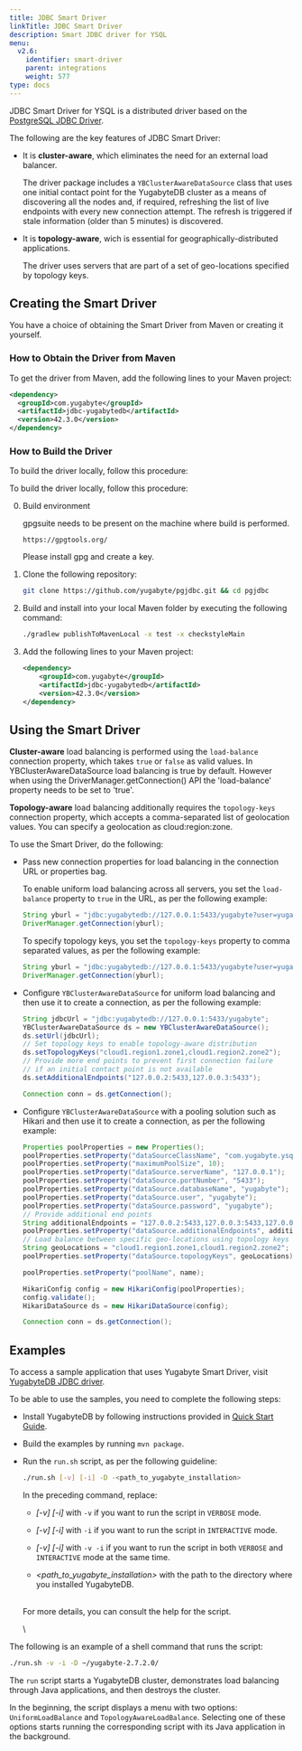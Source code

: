 ```yaml
---
title: JDBC Smart Driver
linkTitle: JDBC Smart Driver
description: Smart JDBC driver for YSQL
menu:
  v2.6:
    identifier: smart-driver
    parent: integrations
    weight: 577
type: docs
---
```


JDBC Smart Driver for YSQL is a distributed driver based on the [PostgreSQL JDBC Driver](https://github.com/pgjdbc/pgjdbc).

The following are the key features of JDBC Smart Driver:

- It is **cluster-aware**, which eliminates the need for an external load balancer.

  The driver package includes a `YBClusterAwareDataSource` class that uses one initial contact point for the YugabyteDB cluster as a means of discovering all the nodes and, if required, refreshing the list of live endpoints with every new connection attempt. The refresh is triggered if stale information (older than 5 minutes) is discovered.

- It is **topology-aware**, wich is essential for geographically-distributed applications.

  The driver uses servers that are part of a set of geo-locations specified by topology keys.

## Creating the Smart Driver

You have a choice of obtaining the Smart Driver from Maven or creating it yourself.

### How to Obtain the Driver from Maven

To get the driver from Maven, add the following lines to your Maven project:

```xml
<dependency>
  <groupId>com.yugabyte</groupId>
  <artifactId>jdbc-yugabytedb</artifactId>
  <version>42.3.0</version>
</dependency>
```

### How to Build the Driver

To build the driver locally, follow this procedure:


To build the driver locally, follow this procedure:

0. Build environment

   gpgsuite needs to be present on the machine where build is performed.
   ```
   https://gpgtools.org/
   ```
   Please install gpg and create a key.

1. Clone the following repository:

   ```sh
   git clone https://github.com/yugabyte/pgjdbc.git && cd pgjdbc
   ```

2. Build and install into your local Maven folder by executing the following command:

   ```sh
   ./gradlew publishToMavenLocal -x test -x checkstyleMain
   ```

3. Add the following lines to your Maven project:

   ```xml
   <dependency>
       <groupId>com.yugabyte</groupId>
       <artifactId>jdbc-yugabytedb</artifactId>
       <version>42.3.0</version>
   </dependency>
   ```


## Using the Smart Driver

**Cluster-aware** load balancing is performed using the `load-balance` connection property, which  takes `true` or `false` as valid values. In YBClusterAwareDataSource load balancing is true by default. However when using the DriverManager.getConnection() API the 'load-balance' property needs to be set to 'true'.

**Topology-aware** load balancing additionally requires the `topology-keys` connection property, which accepts a comma-separated list of geolocation values. You can specify a geolocation as cloud:region:zone.

To use the Smart Driver, do the following:

- Pass new connection properties for load balancing in the connection URL or properties bag.

  To enable uniform load balancing across all servers, you set the `load-balance` property to `true` in the URL, as per the following example:

  ```java
  String yburl = "jdbc:yugabytedb://127.0.0.1:5433/yugabyte?user=yugabyte&password=yugabyte&load-balance=true";
  DriverManager.getConnection(yburl);
  ```

  To specify topology keys, you set the `topology-keys` property to comma separated values, as per the following example:

  ```java
  String yburl = "jdbc:yugabytedb://127.0.0.1:5433/yugabyte?user=yugabyte&password=yugabyte&load-balance=true&topology-keys=cloud1:region1:zone1,cloud1:region1.zone2";
  DriverManager.getConnection(yburl);
  ```

- Configure `YBClusterAwareDataSource` for uniform load balancing and then use it to create a connection, as per the following example:

  ```java
  String jdbcUrl = "jdbc:yugabytedb://127.0.0.1:5433/yugabyte";
  YBClusterAwareDataSource ds = new YBClusterAwareDataSource();
  ds.setUrl(jdbcUrl);
  // Set topology keys to enable topology-aware distribution
  ds.setTopologyKeys("cloud1.region1.zone1,cloud1.region2.zone2");
  // Provide more end points to prevent first connection failure
  // if an initial contact point is not available
  ds.setAdditionalEndpoints("127.0.0.2:5433,127.0.0.3:5433");

  Connection conn = ds.getConnection();
  ```

- Configure `YBClusterAwareDataSource` with a pooling solution such as Hikari and then use it to create a connection, as per the following example:

  ```java
  Properties poolProperties = new Properties();
  poolProperties.setProperty("dataSourceClassName", "com.yugabyte.ysql.YBClusterAwareDataSource");
  poolProperties.setProperty("maximumPoolSize", 10);
  poolProperties.setProperty("dataSource.serverName", "127.0.0.1");
  poolProperties.setProperty("dataSource.portNumber", "5433");
  poolProperties.setProperty("dataSource.databaseName", "yugabyte");
  poolProperties.setProperty("dataSource.user", "yugabyte");
  poolProperties.setProperty("dataSource.password", "yugabyte");
  // Provide additional end points
  String additionalEndpoints = "127.0.0.2:5433,127.0.0.3:5433,127.0.0.4:5433,127.0.0.5:5433";
  poolProperties.setProperty("dataSource.additionalEndpoints", additionalEndpoints);
  // Load balance between specific geo-locations using topology keys
  String geoLocations = "cloud1.region1.zone1,cloud1.region2.zone2";
  poolProperties.setProperty("dataSource.topologyKeys", geoLocations);

  poolProperties.setProperty("poolName", name);

  HikariConfig config = new HikariConfig(poolProperties);
  config.validate();
  HikariDataSource ds = new HikariDataSource(config);

  Connection conn = ds.getConnection();
  ```

## Examples

To access a sample application that uses Yugabyte Smart Driver, visit [YugabyteDB JDBC driver](https://github.com/yugabyte/jdbc-yugabytedb).

To be able to use the samples, you need to complete the following steps:

- Install YugabyteDB by following instructions provided in [Quick Start Guide](/preview/quick-start/install/).

- Build the examples by running `mvn package`.

- Run the `run.sh` script, as per the following guideline:

  ```sh
  ./run.sh [-v] [-i] -D -<path_to_yugabyte_installation>
  ```

  In the preceding command, replace:

  - *[-v] [-i]* with `-v` if you want to run the script in `VERBOSE` mode.

  - *[-v] [-i]* with `-i` if you want to run the script in `INTERACTIVE` mode.

  - *[-v] [-i]* with `-v -i` if you want to run the script in both `VERBOSE` and `INTERACTIVE` mode at the same time.

  - *<path_to_yugabyte_installation>* with the path to the directory where you installed YugabyteDB.

  \
  For more details, you can consult the help for the script.

  \

The following is an example of a shell command that runs the script:

```sh
./run.sh -v -i -D ~/yugabyte-2.7.2.0/
```

The `run` script starts a YugabyteDB cluster, demonstrates load balancing through Java applications, and then destroys the cluster.

In the beginning, the script displays a menu with two options: `UniformLoadBalance` and `TopologyAwareLoadBalance`. Selecting one of these options starts running the corresponding script with its Java application in the background.
